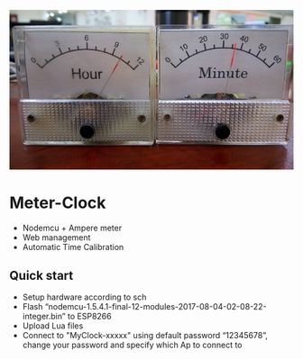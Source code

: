 ![image](https://github.com/wlianmin/Meter-Clock/blob/master/Pics/MeterClock.JPG)
# Meter-Clock
* Nodemcu + Ampere meter
* Web management
* Automatic Time Calibration

## Quick start
* Setup hardware according to sch
* Flash “nodemcu-1.5.4.1-final-12-modules-2017-08-04-02-08-22-integer.bin” to ESP8266
* Upload Lua files
* Connect to "MyClock-xxxxx" using default password “12345678”, change your password and specify which Ap to connect to


